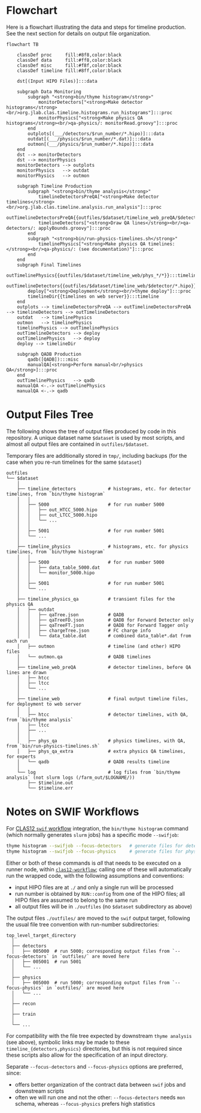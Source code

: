 # Flowchart
Here is a flowchart illustrating the data and steps for timeline production. See the next section for details on output file organization.

```mermaid
flowchart TB

    classDef proc     fill:#8f8,color:black
    classDef data     fill:#ff8,color:black
    classDef misc     fill:#f8f,color:black
    classDef timeline fill:#8ff,color:black

    dst[(Input HIPO Files)]:::data

    subgraph Data Monitoring
        subgraph "<strong>bin/thyme histogram</strong>"
            monitorDetectors["<strong>Make detector histograms</strong><br/>org.jlab.clas.timeline.histograms.run_histograms"]:::proc
            monitorPhysics["<strong>Make physics QA histograms</strong><br/>qa-physics/: monitorRead.groovy"]:::proc
        end
        outplots[(___/detectors/$run_number/*.hipo)]:::data
        outdat[(___/physics/$run_number/*.dat)]:::data
        outmon[(___/physics/$run_number/*.hipo)]:::data
    end
    dst --> monitorDetectors
    dst --> monitorPhysics
    monitorDetectors --> outplots
    monitorPhysics   --> outdat
    monitorPhysics   --> outmon

    subgraph Timeline Production
        subgraph "<strong>bin/thyme analysis</strong>"
            timelineDetectorsPreQA["<strong>Make detector timelines</strong><br/>org.jlab.clas.timeline.analysis.run_analysis"]:::proc
            outTimelineDetectorsPreQA{{outfiles/$dataset/timeline_web_preQA/$detector/*.hipo}}:::timeline
            timelineDetectors["<strong>Draw QA lines</strong><br/>qa-detectors/: applyBounds.groovy"]:::proc
        end
        subgraph "<strong>bin/run-physics-timelines.sh</strong>"
            timelinePhysics["<strong>Make physics QA timelines:</strong><br/>qa-physics/: (see documentation)"]:::proc
        end
    end
    subgraph Final Timelines
        outTimelinePhysics{{outfiles/$dataset/timeline_web/phys_*/*}}:::timeline
        outTimelineDetectors{{outfiles/$dataset/timeline_web/$detector/*.hipo}}:::timeline
        deploy["<strong>Deployment</strong><br/>thyme deploy"]:::proc
        timelineDir{{timelines on web server}}:::timeline
    end
    outplots --> timelineDetectorsPreQA --> outTimelineDetectorsPreQA --> timelineDetectors --> outTimelineDetectors
    outdat   --> timelinePhysics
    outmon   --> timelinePhysics
    timelinePhysics --> outTimelinePhysics
    outTimelineDetectors --> deploy
    outTimelinePhysics   --> deploy
    deploy --> timelineDir

    subgraph QADB Production
        qadb([QADB]):::misc
        manualQA[<strong>Perform manual<br/>physics QA</strong>]:::proc
    end
    outTimelinePhysics   --> qadb
    manualQA <-.-> outTimelinePhysics
    manualQA <-.-> qadb
```

# Output Files Tree

The following shows the tree of output files produced by code in this repository. A unique dataset name `$dataset` is used by most scripts, and almost all output files are contained in `outfiles/$dataset`.

Temporary files are additionally stored in `tmp/`, including backups (for the case when you re-run timelines for the same `$dataset`)

```
outfiles
└── $dataset
    │
    ├── timeline_detectors            # histograms, etc. for detector timelines, from `bin/thyme histogram`
    │   │
    │   ├── 5000                      # for run number 5000
    │   │   ├── out_HTCC_5000.hipo
    │   │   ├── out_LTCC_5000.hipo
    │   │   └── ...
    │   │
    │   ├── 5001                      # for run number 5001
    │   └── ...
    │
    ├── timeline_physics              # histograms, etc. for physics timelines, from `bin/thyme histogram`
    │   │
    │   ├── 5000                      # for run number 5000
    │   │   ├── data_table_5000.dat
    │   │   └── monitor_5000.hipo
    │   │
    │   ├── 5001                      # for run number 5001
    │   └── ...
    │
    ├── timeline_physics_qa           # transient files for the physics QA
    │   ├── outdat
    │   │   ├── qaTree.json           # QADB
    │   │   ├── qaTreeFD.json         # QADB for Forward Detector only
    │   │   ├── qaTreeFT.json         # QADB for Forward Tagger only
    │   │   ├── chargeTree.json       # FC charge info
    │   │   └── data_table.dat        # combined data_table*.dat from each run
    │   ├── outmon                    # timeline (and other) HIPO files
    │   └── outmon.qa                 # QADB timelines
    │
    ├── timeline_web_preQA            # detector timelines, before QA lines are drawn
    │   ├── htcc
    │   ├── ltcc
    │   └── ...
    │
    ├── timeline_web                  # final output timeline files, for deployment to web server
    │   │
    │   ├── htcc                      # detector timelines, with QA, from `bin/thyme analysis`
    │   ├── ltcc
    │   ├── ...
    │   │
    │   ├── phys_qa                   # physics timelines, with QA, from `bin/run-physics-timelines.sh`
    │   ├── phys_qa_extra             # extra physics QA timelines, for experts
    │   └── qadb                      # QADB results timeline
    │
    └── log                           # log files from `bin/thyme analysis` (not slurm logs (/farm_out/$LOGNAME/))
        ├── $timeline.out
        └── $timeline.err
```

# Notes on SWIF Workflows

For [CLAS12 `swif` workflow](https://github.com/baltzell/clas12-workflow) integration, the `bin/thyme histogram` command (which normally generates `slurm` jobs) has a specific mode `--swifjob`:
```bash
thyme histogram --swifjob --focus-detectors   # generate files for detector timelines
thyme histogram --swifjob --focus-physics     # generate files for physics QA timelines
```
Either or both of these commands is _all_ that needs to be executed on a runner node, within [`clas12-workflow`](https://github.com/baltzell/clas12-workflow); calling one of these will automatically run the wrapped code, with the following assumptions and conventions:
- input HIPO files are at `./` and only a single run will be processed
- run number is obtained by `RUN::config` from one of the HIPO files; all HIPO files are assumed to belong to the same run
- all output files will be in `./outfiles` (no `$dataset` subdirectory as above)

The output files `./outfiles/` are moved to the `swif` output target, following the usual file tree convention with run-number subdirectories:
```
top_level_target_directory
  │
  ├── detectors
  │   ├── 005000  # run 5000; corresponding output files from `--focus-detectors` in `outfiles/` are moved here
  │   ├── 005001  # run 5001
  │   └── ...
  │
  ├── physics
  │   ├── 005000  # run 5000; corresponding output files from `--focus-physics` in `outfiles/` are moved here
  │   └── ...
  │
  ├── recon
  │
  ├── train
  │
  └── ...
```
For compatibility with the file tree expected by downstream `thyme analysis` (see above), symbolic links may be made to these `timeline_{detectors,physics}` directories, but this is not required since these scripts also allow for the specification of an input directory.

Separate `--focus-detectors` and `--focus-physics` options are preferred, since:
- offers better organization of the contract data between `swif` jobs and downstream scripts
- often we will run one and not the other: `--focus-detectors` needs `mon` schema, whereas `--focus-physics` prefers high statistics



